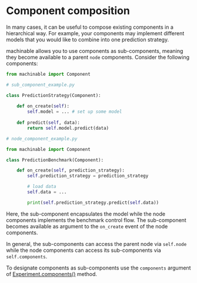 # Component composition

In many cases, it can be useful to compose existing components in a hierarchical way. For example, your components may implement different models that you would like to combine into one prediction strategy.

machinable allows you to use components as sub-components, meaning they become available to a parent ``node`` components. Consider the following components:

```python
from machinable import Component

# sub_component_example.py

class PredictionStrategy(Component):
    
    def on_create(self):
        self.model = ... # set up some model
    
    def predict(self, data):
        return self.model.predict(data)

# node_component_example.py

from machinable import Component

class PredictionBenchmark(Component):

    def on_create(self, prediction_strategy):
        self.prediction_strategy = prediction_strategy

        # load data
        self.data = ...

        print(self.prediction_strategy.predict(self.data))
```

Here, the sub-component encapsulates the model while the node components implements the benchmark control flow. The sub-component becomes available as argument to the ``on_create`` event of the node components. 

In general, the sub-components can access the parent node via ``self.node`` while the node components can access its sub-components via ``self.components``.

To designate components as sub-components use the ``components`` argument of [Experiment.components()](./experiments.md) method.
